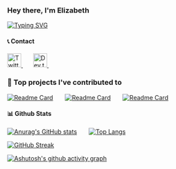 
### Hey there, I'm Elizabeth

<!-- Typing SVG by DenverCoder1 - https://github.com/DenverCoder1/readme-typing-svg -->

[![Typing SVG](https://readme-typing-svg.herokuapp.com?font=Montserrat&color=%23E673F7&size=16&duration=4000&width=500&lines=Frontend+web+developer;Javascript+(React+and+Vue);2+years+of+working+experience;always+eager+to+learn+new+things+)](https://git.io/typing-svg)


<!-- Contact section -->
#### 📞 Contact
<p>  
  <a href="https://twitter.com/ilizette7">
   <img width="32px" alt="Twitter" title="Twitter" src="https://img.icons8.com/nolan/64/twitter.png"/>
  </a>
  &#8287;&#8287;&#8287;&#8287;&#8287;
  <a href="https://dev.to/ilizette">
   <img width="32px" alt="Dev.to" title="ilizette Dev.to" src="https://img.icons8.com/windows/50/DD2FBE/dev.png"/>
  </a>
  &#8287;&#8287;&#8287;&#8287;&#8287;
</p>

### 📌 Top projects I've contributed to 

[![Readme Card](https://github-readme-stats.vercel.app/api/pin/?username=layer5io&repo=layer5&theme=synthwave)](https://github.com/anuraghazra/github-readme-stats)
&#8287;&#8287;&#8287;&#8287;&#8287; [![Readme Card](https://github-readme-stats.vercel.app/api/pin/?username=she-code-africa&repo=SCA-WEBSITE-V3&theme=synthwave)](https://github.com/anuraghazra/github-readme-stats) &#8287;&#8287;&#8287;&#8287;&#8287; [![Readme Card](https://github-readme-stats.vercel.app/api/pin/?username=she-code-africa&repo=WOSCA-FE&theme=synthwave)](https://github.com/anuraghazra/github-readme-stats)


#### 📊 Github Stats
 [![Anurag's GitHub stats](https://github-readme-stats.vercel.app/api?username=Lezette&hide=stars,issues&show_icons=true&theme=synthwave&count_private=true)](https://github.com/anuraghazra/github-readme-stats) &#8287;&#8287;&#8287;&#8287;&#8287; [![Top Langs](https://github-readme-stats.vercel.app/api/top-langs/?username=Lezette&layout=compact&theme=synthwave)](https://github.com/anuraghazra/github-readme-stats)


<!-- Github Streak by DenverCoder1 - https://github.com/DenverCoder1/github-readme-streak-stats -->

[![GitHub Streak](https://github-readme-streak-stats.herokuapp.com?user=Lezette&theme=dark&hide_border=true&date_format=M%20j%5B%2C%20Y%5D&ring=DD2FBE&currStreakNum=DD7AC8&fire=8C96DD&currStreakLabel=7478DD&stroke=A0C3DD)](https://git.io/streak-stats)

<!-- https://github.com/ashutosh00710/github-readme-activity-graph -->

[![Ashutosh's github activity graph](https://activity-graph.herokuapp.com/graph?username=Lezette&bg_color=000000&color=4b9baf&line=b9a2b7&point=2b6f91&area=true&hide_border=true)](https://github.com/ashutosh00710/github-readme-activity-graph)





<!--
**Lezette/Lezette** is a ✨ _special_ ✨ repository because its `README.md` (this file) appears on your GitHub profile.

Here are some ideas to get you started:

## I am currently learning  and I'm looking to 
- 🔭 I’m currently working on ...
- 🤔 I’m looking for help with ...
- 💬 Ask me about ...
- 📫 How to reach me: ...
 😄 Pronouns: She/Her
- ⚡ Fun fact: ...
-->
